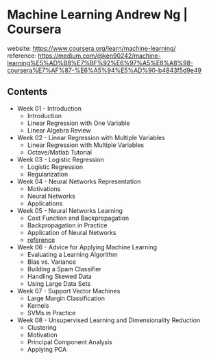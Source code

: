 # Machine Learning Andrew Ng | Coursera
website: https://www.coursera.org/learn/machine-learning/ </br>
reference: https://medium.com/@ken90242/machine-learning%E5%AD%B8%E7%BF%92%E6%97%A5%E8%A8%98-coursera%E7%AF%87-%E6%A5%94%E5%AD%90-b4843f5d9e49 

## Contents
* Week 01 - Introduction
    * Introduction
    * Linear Regression with One Variable
    * Linear Algebra Review
* Week 02 - Linear Regression with Multiple Variables
    * Linear Regression with Multiple Variables
    * Octave/Matlab Tutorial
* Week 03 - Logistic Regression
    * Logistic Regression
    * Regularization
* Week 04 - Neural Networks Representation
	* Motivations
	* Neural Networks
	* Applications
* Week 05 - Neural Networks Learning
	* Cost Function and Backpropagation
	* Backpropagation in Practice
	* Application of Neural Networks
	* [reference](http://cpmarkchang.logdown.com/posts/277349-neural-network-backward-propagation)
* Week 06 - Advice for Applying Machine Learning
	* Evaluating a Learning Algorithm
	* Bias vs. Variance
	* Building a Spam Classifier
	* Handling Skewed Data
	* Using Large Data Sets
* Week 07 - Support Vector Machines
	* Large Margin Classification
	* Kernels
	* SVMs in Practice
* Week 08 - Unsupervised Learning and Dimensionality Reduction
	* Clustering
	* Motivation
	* Principal Component Analysis
	* Applying PCA